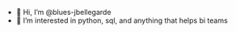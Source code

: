 - 👋 Hi, I’m @blues-jbellegarde
- 👀 I’m interested in python, sql, and anything that helps bi teams

<!---
blues-jbellegarde/blues-jbellegarde is a ✨ special ✨ repository because its `README.md` (this file) appears on your GitHub profile.
You can click the Preview link to take a look at your changes.
--->
